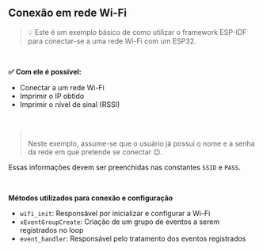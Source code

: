 ## Conexão em rede Wi-Fi

> :bulb: Este é um exemplo básico de como utilizar o framework ESP-IDF para conectar-se a uma rede Wi-Fi com um ESP32.

<br>


**✅ Com ele é possível:**

- Conectar a um rede Wi-Fi
- Imprimir o IP obtido
- Imprimir o nível de sinal (RSSI)

<br>

> <br> Neste exemplo, assume-se que o usuário já possui o nome e a senha da rede em que pretende se conectar :wink:. 

Essas informações devem ser preenchidas nas constantes `SSID` e `PASS`.

<br>

**Métodos utilizados para conexão e configuração**

- `wifi_init`: Responsável por inicializar e configurar a Wi-Fi
- `xEventGroupCreate`: Criação de um grupo de eventos a serem registrados no loop
- `event_handler`: Responsável pelo tratamento dos eventos registrados
